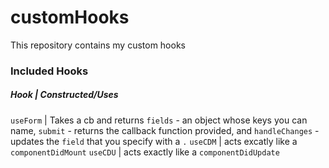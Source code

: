 # customHooks
This repository contains my custom hooks

### Included Hooks

#####  Hook | Constructed/Uses 
 `useForm` | Takes a cb and returns `fields` - an object whose keys you can name, `submit` - returns the callback function provided, and `handleChanges` - updates the `field` that you specify with a `.` 
 `useCDM` | acts excatly like a `componentDidMount` 
 `useCDU` | acts exactly like a `componentDidUpdate` 
